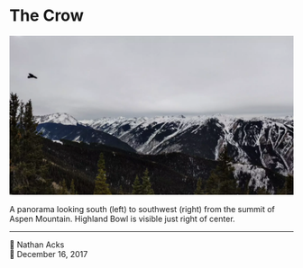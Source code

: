 # The Crow

![Snow-capped mountains border a steep valley](assets/72a972eb6c1aa28f97f795edee8dca23.webp)

A panorama looking south (left) to southwest (right) from the summit of Aspen Mountain. Highland Bowl is visible just right of center.

- - - -

👤 Nathan Acks  
📅 December 16, 2017
